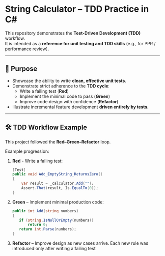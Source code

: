# String Calculator – TDD Practice in C#

This repository demonstrates the **Test-Driven Development (TDD)** workflow.  
It is intended as a **reference for unit testing and TDD skills** (e.g., for PPR / performance review).

---

## 🎯 Purpose

- Showcase the ability to write **clean, effective unit tests**.  
- Demonstrate strict adherence to the **TDD cycle**:
  - Write a failing test (**Red**)  
  - Implement the minimal code to pass (**Green**)  
  - Improve code design with confidence (**Refactor**)  
- Illustrate incremental feature development **driven entirely by tests**.  

---

## 🛠️ TDD Workflow Example

This project followed the **Red–Green–Refactor** loop.  

Example progression:

1. **Red** - Write a failing test:  
   ```csharp
   [Test]
   public void Add_EmptyString_ReturnsZero()
   {
       var result = _calculator.Add("");
       Assert.That(result, Is.EqualTo(0));
   }
2. **Green** – Implement minimal production code:
   ```csharp
   public int Add(string numbers)
   {
      if (string.IsNullOrEmpty(numbers))
          return 0;
      return int.Parse(numbers);
   }
3. **Refactor** – Improve design as new cases arrive.
   Each new rule was introduced only after writing a failing test
